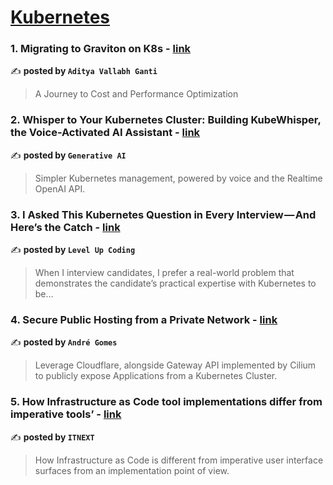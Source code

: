
<h1><a href=https://medium.com/tag/kubernetes/recommended target="_blank" rel="noopener noreferrer">Kubernetes</a></h1>
<h3>1. Migrating to Graviton on K8s - <a href="https://medium.com/@adityavallabh/migrating-to-graviton-on-k8s-a9e82601a5d2" target="_blank" rel="noopener noreferrer">link</a></h3>

✍️ **posted by `Aditya Vallabh Ganti`**

<blockquote>A Journey to Cost and Performance Optimization</blockquote>

<h3>2. Whisper to Your Kubernetes Cluster: Building KubeWhisper, the Voice-Activated AI Assistant - <a href="https://medium.com/generative-ai/whisper-to-your-kubernetes-cluster-building-kubewhisper-the-voice-activated-ai-assistant-9ef33c0426d2" target="_blank" rel="noopener noreferrer">link</a></h3>

✍️ **posted by `Generative AI`**

<blockquote>Simpler Kubernetes management, powered by voice and the Realtime OpenAI API.</blockquote>

<h3>3. I Asked This Kubernetes Question in Every Interview — And Here’s the Catch - <a href="https://medium.com/gitconnected/i-asked-this-kubernetes-question-in-every-interview-and-heres-the-catch-6d37cc7cb7a5" target="_blank" rel="noopener noreferrer">link</a></h3>

✍️ **posted by `Level Up Coding`**

<blockquote>When I interview candidates, I prefer a real-world problem that demonstrates the candidate’s practical expertise with Kubernetes to be…</blockquote>

<h3>4. Secure Public Hosting from a Private Network - <a href="https://medium.com/@camoes/secure-public-hosting-from-a-private-network-0670dc482503" target="_blank" rel="noopener noreferrer">link</a></h3>

✍️ **posted by `André Gomes`**

<blockquote>Leverage Cloudflare, alongside Gateway API implemented by Cilium to publicly expose Applications from a Kubernetes Cluster.</blockquote>

<h3>5. How Infrastructure as Code tool implementations differ from imperative tools’ - <a href="https://medium.com/itnext/how-infrastructure-as-code-tool-implementations-differ-from-imperative-tools-31607c3ed37b" target="_blank" rel="noopener noreferrer">link</a></h3>

✍️ **posted by `ITNEXT`**

<blockquote>How Infrastructure as Code is different from imperative user interface surfaces from an implementation point of view.</blockquote>

